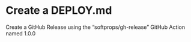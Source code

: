 
# Create a  DEPLOY.md

Create a GitHub Release using the “softprops/gh-release” GitHub Action named 1.0.0
